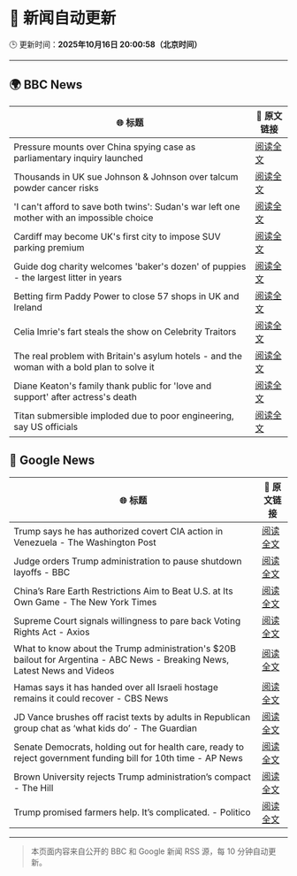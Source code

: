 # 🧠 新闻自动更新

🕒 更新时间：**2025年10月16日 20:00:58（北京时间）**

---

## 🌍 BBC News

| 🌐 标题 | 🔗 原文链接 |
|--------|-------------|
| Pressure mounts over China spying case as parliamentary inquiry launched | [阅读全文](https://www.bbc.com/news/articles/c0ex172rxwzo?at_medium=RSS&at_campaign=rss) |
| Thousands in UK sue Johnson & Johnson over talcum powder cancer risks | [阅读全文](https://www.bbc.com/news/articles/c797wv928g8o?at_medium=RSS&at_campaign=rss) |
| 'I can't afford to save both twins': Sudan's war left one mother with an impossible choice | [阅读全文](https://www.bbc.com/news/articles/cre5rng5808o?at_medium=RSS&at_campaign=rss) |
| Cardiff may become UK's first city to impose SUV parking premium | [阅读全文](https://www.bbc.com/news/articles/c04gpp4w0rdo?at_medium=RSS&at_campaign=rss) |
| Guide dog charity welcomes 'baker's dozen' of puppies - the largest litter in years | [阅读全文](https://www.bbc.com/news/articles/c04glp477ygo?at_medium=RSS&at_campaign=rss) |
| Betting firm Paddy Power to close 57 shops in UK and Ireland | [阅读全文](https://www.bbc.com/news/articles/cvgm444xlllo?at_medium=RSS&at_campaign=rss) |
| Celia Imrie's fart steals the show on Celebrity Traitors | [阅读全文](https://www.bbc.com/news/articles/c4gpr5j3kgdo?at_medium=RSS&at_campaign=rss) |
| The real problem with Britain's asylum hotels - and the woman with a bold plan to solve it | [阅读全文](https://www.bbc.com/news/articles/cdx4rrrvg8do?at_medium=RSS&at_campaign=rss) |
| Diane Keaton's family thank public for 'love and support' after actress's death | [阅读全文](https://www.bbc.com/news/articles/c1e38xqx1qwo?at_medium=RSS&at_campaign=rss) |
| Titan submersible imploded due to poor engineering, say US officials | [阅读全文](https://www.bbc.com/news/articles/cdeg7y4171xo?at_medium=RSS&at_campaign=rss) |

## 📰 Google News

| 🌐 标题 | 🔗 原文链接 |
|--------|-------------|
| Trump says he has authorized covert CIA action in Venezuela - The Washington Post | [阅读全文](https://news.google.com/rss/articles/CBMioAFBVV95cUxOVFYzdDlXSXYtMEEwX3cxWklEMGxXU0diNVFDRHBxLTZ0MXdNUWtvaXdMc2xXc0VyY0pLQ0dGV2xGV3FwU1dqc0JvYXRpOTlOLWxWZ29tc1d1UDNrWTByR0JzSFNiRW45eTBkbS1tUW5wT3BTdjJ2aUJpU1pFRFp6NXB5ckRfMjBuT0RpU1pqY1oyTjVJS0FBU2hFUm5QN2pY?oc=5) |
| Judge orders Trump administration to pause shutdown layoffs - BBC | [阅读全文](https://news.google.com/rss/articles/CBMiWkFVX3lxTFBKX3RoUFBaNWhEbUFPTDA3dU1pRS13OEdMd0daT2xIcWd4X0J5SXpTUkpoTGk2clVCQ0h1ajhfTFhmZDUxTGZnbk4yZXJQTXU0dm8yN1d3a0thd9IBX0FVX3lxTE9qRVJvRVVaUk8zRzJfZjZTTWpEMkxyTGJZbmJscHhHSm5UbDd6ODNfSDlCMzZLMy02bWdrYzVtUmFPcFZPR3FZWWNRcXNrdndOMlJmVUU3eF9mdkJDbU9n?oc=5) |
| China’s Rare Earth Restrictions Aim to Beat U.S. at Its Own Game - The New York Times | [阅读全文](https://news.google.com/rss/articles/CBMikAFBVV95cUxPMHNJWlllTVViSzRaeDVGMEJqQWtoQTdvWHJDaW1uSEQycDRMZ3BMc1AweWgzVHZfajR5NmtoTmxFU3psQmlnNlFUTVd5SW5qWXMzSFFuc0FqajI2TTNzRGtKWnNUdTRLTkh1Nlg5ZEQwTVUyMmt0dmtyVERid2FNalk0MmlQMUVNOF9TbTYteXQ?oc=5) |
| Supreme Court signals willingness to pare back Voting Rights Act - Axios | [阅读全文](https://news.google.com/rss/articles/CBMif0FVX3lxTFA0QVU0U2kyd0g3Yk1qZkRmYVhmVFY3NTdQSjRuTHFRVkd6Tmwwb1hLZHBhRFBFRklfdTdaRGlyX0lsYWROb0p2c0J0MXYxZ25CZDAzRzk0QnRndkx5M2RpbmdUX2JVSExxNTZPX21FTXlCVlNSRGptbnZpQjNjc00?oc=5) |
| What to know about the Trump administration's $20B bailout for Argentina - ABC News - Breaking News, Latest News and Videos | [阅读全文](https://news.google.com/rss/articles/CBMimgFBVV95cUxNOTQzSnBsdjMtc2Y0UnBrTlNKU1hETEx5dUhXNFBaOU1rNjhZVTRMZnIwOERfbzJ2QW9JUl9rbWJJdTRzYWVXNVJ1S1p3TUQ4V1lQNkRuaTBkWGpYWDJqYnVTUVVuSUJtd0NyOEZoMXVVM2ExREYtVERVZjVBYUFoaVBBcDlIYmNLcXUtNXZvUTdqdFAyQ2s3c2p30gGfAUFVX3lxTE9GZTZtcmpNRVVqM1J3eko1amlCUkZTV1N5LWNodFhUVjVqSzlObUNPcl83MFF3VDEzWi1OMXVGVXZwWXRNcjRCWl9NYkR1bVY3bmhZU1hWOUlaZXpabUowajh0SllLekdfaS13V0FVMlZtd2U1d2kyLVRITU5UcUpkOVR3UFFDWmNOd190eWVRM3l4LVJYb2s4NHZMRHdvNA?oc=5) |
| Hamas says it has handed over all Israeli hostage remains it could recover - CBS News | [阅读全文](https://news.google.com/rss/articles/CBMingFBVV95cUxPTEVZaTRYTW9OcUM4OW1FM1Jtc3FmZ3g4ajZ4bjYxRFFYNE5ScmF2Tkc2TTZLVnNkUG05RG00SUgzNnZUb1BzZXVxekVCdXY4d280dFlHekRHT0NVWHpEcHhOQm5jZThTeWNNVFQwRHpTbGtpVE5COWpSZ1g0X0ZfSWpPRWxGUjhzQWhiYUJxVjJBUzBDcXFDNkIwZ3pnQdIBowFBVV95cUxNeHd2Ty05ZkY2WndqM3l6ZzdsNkZUdVE5T2FkM1d0bS00N3haZ3Q0MjBWRUJITGQ3U2ROZWsxa0poaDB3MDdiNlNmVWJVU0ZJLTlBVUhyX1BuSzQ0MTIzSFMzbG1XNlJKQUM0YmNULXFyTUl3UnNva2trS2tpN3ZuOTB0bjB0Y2tpR3pqdnpMUUNzdWZaSW9KQWx6X0tGb3VLMDBr?oc=5) |
| JD Vance brushes off racist texts by adults in Republican group chat as ‘what kids do’ - The Guardian | [阅读全文](https://news.google.com/rss/articles/CBMiogFBVV95cUxQaHB6T0JzWXlTZ3o4OWRVa0ZtU1AyX2VUTFZCcjdOa3M4ZHFESkZrSVlIdnl5MEh1UElPN1ZqUGFZSEwwSzYtM3ZwMlYtMlN3TkRiaGhNdjRUSGl4VXk4WVp6U3V6c2l5ZXRQRUh2SjNhWHNwRnJ0NVRnTVE0aUVMVklpQmFNY3BwUS1Pakg2ajVfODJmdVFCa24yZjdRQ3BaWlE?oc=5) |
| Senate Democrats, holding out for health care, ready to reject government funding bill for 10th time - AP News | [阅读全文](https://news.google.com/rss/articles/CBMipwFBVV95cUxQZlAwM0NMZFdmSlJTeWQwVkJKb0FzMzF5X1c3TGpRSVp5MGZXTTgyVVRDSHBqX3pkMzNRRGZuckJENGNIX3NMYm85M1lOMFNrVGx3b2k4d3ozbnpRdEtnT3JXbmJ4ZXlaaGFFVkt6UkFuY1phRW5mbjV6Rml4TXc5OHA3RUVOV2FtcGFOWVhKdzJmMmFydVE4YzE2S081RWpmc1FnbVRWWQ?oc=5) |
| Brown University rejects Trump administration’s compact - The Hill | [阅读全文](https://news.google.com/rss/articles/CBMijwFBVV95cUxPWUxZbld0Zmt5dEYwWnpBd0NLUWktbGpfUmRDLUh2emEzOURzd2NpWUIxY01KT3Qwa1BHTGZuLTJQbUpXV1ZEOFdTNzNyY0VQYm9JMldGTFpRZThCMVBVUzFQdUQwZEJVeXJiNEsxMUhBUjB1dUtIbmRRSjZHSWpDUGhyVV83aGgtUDExLWsyRdIBlAFBVV95cUxPTFVudzVOeUVLSWNMbHpMQjNGaDRHdFhBQ040STYxWGFDSXVTaEUyYm4wajRRQ3JLM0d6UFFjckJSbnZqYUhqVG94Q0VGUHN6MmE2cmw2b2JQZllWc0lFLUJpRGUwT3I3YmMtT2hFMWpSMXN2WGJMUUhZbFRMdGExLXpHbFM3NDE5TnZtYzNoS2VELTlz?oc=5) |
| Trump promised farmers help. It’s complicated. - Politico | [阅读全文](https://news.google.com/rss/articles/CBMimAFBVV95cUxOQTdrOUNzWEp1WEw5MEk1bmszSzlkdDhhY3hDektCbTBQN3Z0TjZuNlNnRC1ET19EcmUxVlZFVU9YMjVsd2JaOVEzcXBsOTk3X0dac05jMG5PQmlfUDViSXdMbEJTUGpHYUp2UVd2SGo3NGR0cVg2NHJETHdVZ2t1YUs4TlJiRzhtU25YZXN6MWF0ZUhTc2V5aA?oc=5) |

---
> 本页面内容来自公开的 BBC 和 Google 新闻 RSS 源，每 10 分钟自动更新。